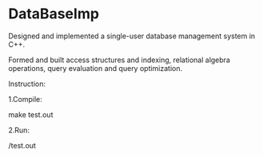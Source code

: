 # DataBaseImp
Designed and implemented a single-user database management system in C++.

Formed and built access structures and indexing, relational algebra operations, query evaluation and query optimization.


Instruction:

1.Compile:

  make test.out

2.Run:

  /test.out
